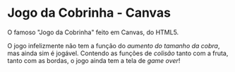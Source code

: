 # Jogo da Cobrinha - Canvas

O famoso "Jogo da Cobrinha" feito em Canvas, do HTML5.

O jogo infelizmente não tem a função do _aumento do tamanho da cobra_, mas ainda sim é jogável. Contendo as funções de _colisão_ tanto com a fruta, tanto com as bordas, o jogo ainda tem a tela de _game over_!
